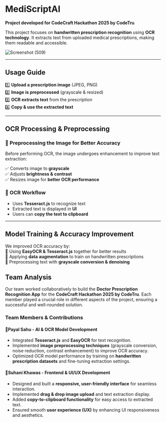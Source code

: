 # MediScriptAI  

 **Project developed for CodeCraft Hackathon 2025 by CodeTru**  

This project focuses on **handwritten prescription recognition** using **OCR technology**. It extracts text from uploaded medical prescriptions, making them readable and accessible.  

![Screenshot (509)](https://github.com/user-attachments/assets/934d406c-4563-40a3-b4fa-ff8b36cc0043)

---

##  Usage Guide  

1️⃣ **Upload a prescription image** (JPEG, PNG)  
2️⃣ **Image is preprocessed** (grayscale & resized)  
3️⃣ **OCR extracts text** from the prescription  
4️⃣ **Copy & use the extracted text**  

---

##  OCR Processing & Preprocessing  

### 🔹 Preprocessing the Image for Better Accuracy  
Before performing OCR, the image undergoes enhancement to improve text extraction:  

✅ Converts image to **grayscale**  
✅ Adjusts **brightness & contrast**  
✅ Resizes image for **better OCR performance**  

### 🔹 OCR Workflow  
- Uses **Tesseract.js** to recognize text  
- Extracted text is displayed in **UI**  
- Users can **copy the text to clipboard**  

---

##  Model Training & Accuracy Improvement  

We improved OCR accuracy by:  
🔹 Using **EasyOCR & Tesseract.js** together for better results  
🔹 Applying **data augmentation** to train on handwritten prescriptions  
🔹 Preprocessing text with **grayscale conversion & denoising**  

##  Team Analysis  

Our team worked collaboratively to build the **Doctor Prescription Recognition App** for the **CodeCraft Hackathon 2025 by CodeTru**. Each member played a crucial role in different aspects of the project, ensuring a successful and well-rounded solution.  

### **Team Members & Contributions**  

#### **🔹Payal Sahu - AI & OCR Model Development**  
- Integrated **Tesseract.js** and **EasyOCR** for text recognition.  
- Implemented **image preprocessing techniques** (grayscale conversion, noise reduction, contrast enhancement) to improve OCR accuracy.  
- Optimized OCR model performance by training on **handwritten prescription datasets** and fine-tuning extraction settings.  

#### **🔹Suhani Khawas - Frontend & UI/UX Development**  
- Designed and built a **responsive, user-friendly interface** for seamless interaction.  
- Implemented **drag & drop image upload** and text extraction display.  
- Added **copy-to-clipboard functionality** for easy access to extracted text.  
- Ensured smooth **user experience (UX)** by enhancing UI responsiveness and aesthetics.  
